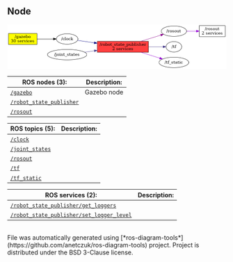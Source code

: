 <!--
File was automatically generated using 'ros-diagram-tools' project.
Project is distributed under the BSD 3-Clause license.
-->

## Node

[![/robot_state_publisher](n__robot_state_publisher.png "/robot_state_publisher")](n__robot_state_publisher.png)

                
| ROS nodes (3): | Description: |
| ----------------------------------- | ------------ |
| [`/gazebo`](n__gazebo.html) | Gazebo node |
| [`/robot_state_publisher`](n__robot_state_publisher.html) |  |
| [`/rosout`](n__rosout.html) |  |

| ROS topics (5): | Description: |
| ----------------------------------- | ------------ |
| [`/clock`](t__clock.html) |  |
| [`/joint_states`](t__joint_states.html) |  |
| [`/rosout`](t__rosout.html) |  |
| [`/tf`](t__tf.html) |  |
| [`/tf_static`](t__tf_static.html) |  |

| ROS services (2): | Description: |
| ----------------------------------- | ------------ |
| [`/robot_state_publisher/get_loggers`](s__robot_state_publisher_get_loggers.html) |  |
| [`/robot_state_publisher/set_logger_level`](s__robot_state_publisher_set_logger_level.html) |  |


</br>
File was automatically generated using [*ros-diagram-tools*](https://github.com/anetczuk/ros-diagram-tools) project.
Project is distributed under the BSD 3-Clause license.
